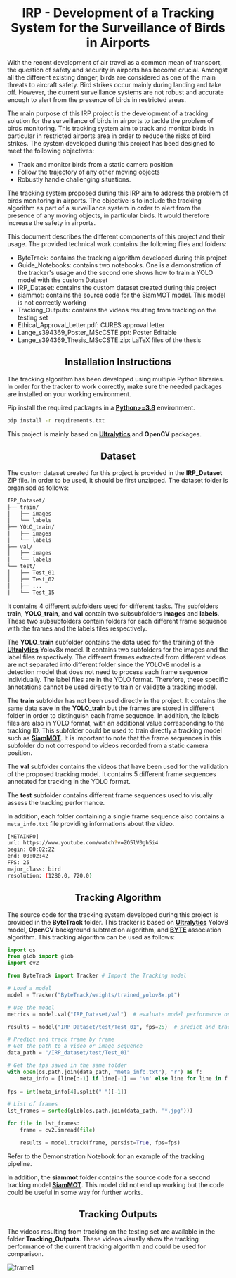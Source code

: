 # <div align="center">IRP - Development of a Tracking System for the Surveillance of Birds in Airports</div>

With the recent development of air travel as a common mean of transport, the question of safety and security in airports has become crucial. Amongst all the different existing danger, birds are considered as one of the main threats to aircraft safety. Bird strikes occur mainly during landing and take off. However, the current surveillance systems are not robust and accurate enough to alert from the presence of birds in restricted areas.

The main purpose of this IRP project is the development of a tracking solution for the surveillance of birds in airports to tackle the problem of birds monitoring. This tracking system aim to track and monitor birds in particular in restricted airports area in order to reduce the risks of bird strikes. The system developed during this project has beed designed to meet the following objectives:

- Track and monitor birds from a static camera position
- Follow the trajectory of any other moving objects
- Robustly handle challenging situations.

The tracking system proposed during this IRP aim to address the problem of birds monitoring in airports. The objective is to include the tracking algorithm as part of a surveillance system in order to alert from the presence of any moving objects, in particular birds. It would therefore increase the safety in airports.

This document describes the different components of this project and their usage. The provided technical work contains the following files and folders:

- ByteTrack: contains the tracking algorithm developed during this project
- Guide_Notebooks: contains two notebooks. One is a demonstration of the tracker's usage and the second one shows how to train a YOLO model with the custom Dataset
- IRP_Dataset: contains the custom dataset created during this project
- siammot: contains the source code for the SiamMOT model. This model is not correctly working
- Tracking_Outputs: contains the videos resulting from tracking on the testing set
- Ethical_Approval_Letter.pdf: CURES approval letter
- Lange_s394369_Poster_MScCSTE.ppt: Poster Editable
- Lange_s394369_Thesis_MScCSTE.zip: LaTeX files of the thesis

## <div align="center">Installation Instructions</div>

The tracking algorithm has been developed using multiple Python libraries. In order for the tracker to work correctly, make sure the needed packages are installed on your working environment.

Pip install the required packages in a [**Python>=3.8**](https://www.python.org/) environment.

```bash
pip install -r requirements.txt
```

This project is mainly based on [**Ultralytics**](https://github.com/ultralytics/ultralytics) and **OpenCV** packages.

## <div align="center">Dataset</div>

The custom dataset created for this project is provided in the **IRP_Dataset** ZIP file. In order to be used, it should be first unzipped. The dataset folder is organised as follows:

```bash
IRP_Dataset/
├── train/
│   ├── images
│   └── labels
├── YOLO_train/
│   ├── images
│   └── labels
├── val/
│   ├── images
│   └── labels
└── test/
│   ├── Test_01
│   ├── Test_02
│   ├── ...
│   └── Test_15
```

It contains 4 different subfolders used for different tasks. The subfolders **train**, **YOLO_train**, and **val** contain two subsubfolders **images** and **labels**. These two subsubfolders contain folders for each different frame sequence with the frames and the labels files respectively. 

The **YOLO_train** subfolder contains the data used for the training of the [**Ultralytics**](https://github.com/ultralytics/ultralytics) Yolov8x model. It contains two subfolders for the images and the label files respectively. The different frames extracted from different videos are not separated into different folder since the YOLOv8 model is a detection model that does not need to process each frame sequence individually. The label files are in the YOLO format. Therefore, these specific annotations cannot be used directly to train or validate a tracking model.

The **train** subfolder has not been used directly in the project. It contains the same data save in the **YOLO_train** but the frames are stored in different folder in order to distinguish each frame sequence. In addition, the labels files are also in YOLO format, with an additional value corresponding to the tracking ID. This subfolder could be used to train directly a tracking model such as [**SiamMOT**](https://arxiv.org/abs/2105.11595). It is important to note that the frame sequences in this subfolder do not correspond to videos recorded from a static camera position.

The **val** subfolder contains the videos that have been used for the validation of the proposed tracking model. It contains 5 different frame sequences annotated for tracking in the YOLO format. 

The **test** subfolder contains different frame sequences used to visually assess the tracking performance.

In addition, each folder containing a single frame sequence also contains a ```meta_info.txt``` file providing informations about the video.

```bash
[METAINFO]
url: https://www.youtube.com/watch?v=ZO5lV0gh5i4
begin: 00:02:22
end: 00:02:42
FPS: 25
major_class: bird
resolution: (1280.0, 720.0)
```

## <div align="center">Tracking Algorithm</div>

The source code for the tracking system developed during this project is provided in the **ByteTrack** folder. This tracker is based on [**Ultralytics**](https://github.com/ultralytics/ultralytics) Yolov8 model, **OpenCV** background subtraction algorithm, and [**BYTE**](https://arxiv.org/abs/2110.06864) association algorithm. This tracking algorithm can be used as follows:

```python
import os
from glob import glob 
import cv2

from ByteTrack import Tracker # Import the Tracking model

# Load a model
model = Tracker("ByteTrack/weights/trained_yolov8x.pt")

# Use the model
metrics = model.val("IRP_Dataset/val")  # evaluate model performance on the validation set

results = model("IRP_Dataset/test/Test_01", fps=25)  # predict and track on an entire video or frame sequence

# Predict and track frame by frame
# Get the path to a video or image sequence
data_path = "/IRP_dataset/test/Test_01"

# Get the fps saved in the same folder
with open(os.path.join(data_path, "meta_info.txt"), "r") as f:
    meta_info = [line[:-1] if line[-1] == '\n' else line for line in f.readlines()]
    
fps = int(meta_info[4].split(" ")[-1])

# List of frames
lst_frames = sorted(glob(os.path.join(data_path, '*.jpg')))

for file in lst_frames:
    frame = cv2.imread(file)

    results = model.track(frame, persist=True, fps=fps)
```

Refer to the Demonstration Notebook for an example of the tracking pipeline.

In addition, the **siammot** folder contains the source code for a second tracking model [**SiamMOT**](https://arxiv.org/abs/2105.11595). This model did not end up working but the code could be useful in some way for further works.

## <div align="center">Tracking Outputs</div>

The videos resulting from tracking on the testing set are available in the folder **Tracking_Outputs**. These videos visually show the tracking performance of the current tracking algorithm and could be used for comparison.

![frame1](https://github.com/theolange01/IRP/assets/116893751/e573920c-863b-4bfa-a78a-bf2432a9c940)
